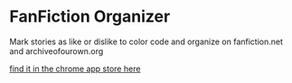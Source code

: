 FanFiction Organizer
===========================

Mark stories as like or dislike to color code and organize on fanfiction.net and archiveofourown.org

<a href="https://chrome.google.com/webstore/detail/fanfictionnet-liker-scrip/adlnghnicfngjnofbljedmclmdoepcbe">find it in the chrome app store here</a>
